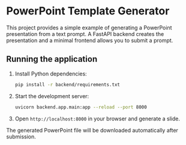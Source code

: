 # PowerPoint Template Generator

This project provides a simple example of generating a PowerPoint presentation from a text prompt. A FastAPI backend creates the presentation and a minimal frontend allows you to submit a prompt.

## Running the application

1. Install Python dependencies:
   ```bash
   pip install -r backend/requirements.txt
   ```
2. Start the development server:
   ```bash
   uvicorn backend.app.main:app --reload --port 8000
   ```
3. Open `http://localhost:8000` in your browser and generate a slide.

The generated PowerPoint file will be downloaded automatically after submission.
